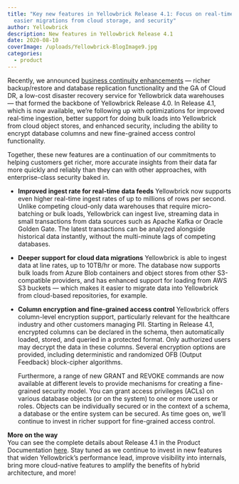 ```yaml
---
title: "Key new features in Yellowbrick Release 4.1: Focus on real-time ingest,
  easier migrations from cloud storage, and security"
author: Yellowbrick
description: New features in Yellowbrick Release 4.1
date: 2020-08-10
coverImage: /uploads/Yellowbrick-BlogImage9.jpg
categories:
  - product
---
```


Recently, we announced [business continuity enhancements](/press-releases/yellowbrick-makes-cloud-disaster-recovery-service-new-features-generally-available/) &mdash; richer backup/restore and database replication functionality and the GA of Cloud DR, a low-cost disaster recovery service for Yellowbrick data warehouses &mdash; that formed the backbone of Yellowbrick Release 4.0. In Release 4.1, which is now available, we’re following up with optimizations for improved real-time ingestion, better support for doing bulk loads into Yellowbrick from cloud object stores, and enhanced security, including the ability to encrypt database columns and new fine-grained access control functionality.  

Together, these new features are a continuation of our commitments to helping customers get richer, more accurate insights from their data far more quickly and reliably than they can with other approaches, with enterprise-class security baked in.  

- **Improved ingest rate for real-time data feeds**
  Yellowbrick now supports even higher real-time ingest rates of up to millions of rows per second. Unlike competing cloud-only data warehouses that require micro-batching or bulk loads, Yellowbrick can ingest live, streaming data in small transactions from data sources such as Apache Kafka or Oracle Golden Gate. The latest transactions can be analyzed alongside historical data instantly, without the multi-minute lags of competing databases.  

- **Deeper support for cloud data migrations**
  Yellowbrick is able to ingest data at line rates, up to 10TB/hr or more. The database now supports bulk loads from Azure Blob containers and object stores from other S3-compatible providers, and has enhanced support for loading from AWS S3 buckets &mdash; which makes it easier to migrate data into Yellowbrick from cloud-based repositories, for example.  

- **Column encryption and fine-grained access control**
  Yellowbrick offers column-level encryption support, particularly relevant for the healthcare industry and other customers managing PII. Starting in Release 4.1, encrypted columns can be declared in the schema, then automatically loaded, stored, and queried in a protected format. Only authorized users may decrypt the data in these columns. Several encryption options are provided, including deterministic and randomized OFB (Output Feedback) block-cipher algorithms.  
  
  Furthermore, a range of new GRANT and REVOKE commands are now available at different levels to provide mechanisms for creating a fine-grained security model. You can grant access privileges (ACLs) on various database objects (or on the system) to one or more users or roles. Objects can be individually secured or in the context of a schema, a database or the entire system can be secured. As time goes on, we’ll continue to invest in richer support for fine-grained access control.

**More on the way**  
You can see the complete details about Release 4.1 in the Product Documentation [here](https://www.yellowbrick.com/docs/4.1.1/home.html). Stay tuned as we continue to invest in new features that widen Yellowbrick’s performance lead, improve visibility into internals, bring more cloud-native features to amplify the benefits of hybrid architecture, and more!



